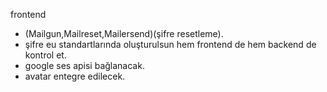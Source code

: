 frontend

- (Mailgun,Mailreset,Mailersend)(şifre resetleme).
- şifre eu standartlarında oluşturulsun hem frontend de hem backend de kontrol et.
- google ses apisi bağlanacak.
- avatar entegre edilecek.
